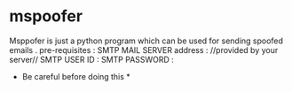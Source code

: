 # mspoofer
Msppofer is just a python program which can be used for sending spoofed emails .
pre-requisites :
SMTP MAIL SERVER address : //provided by your server//
SMTP USER ID :
SMTP PASSWORD :

* Be careful before doing this *
